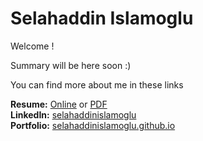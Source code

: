 # Selahaddin Islamoglu

Welcome !

Summary will be here soon :)

You can find more about me in these links

**Resume:** [Online](https://selahaddinislamoglu.github.io/resume) or [PDF](https://selahaddinislamoglu.github.io/resume/cv.pdf)  
**LinkedIn:** [selahaddinislamoglu](https://linkedin.com/in/selahaddinislamoglu)  
**Portfolio:** [selahaddinislamoglu.github.io](https://selahaddinislamoglu.github.io)  